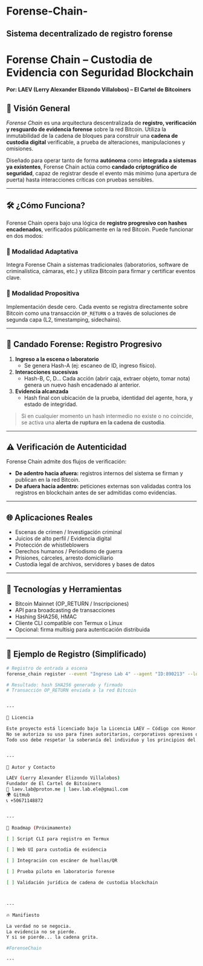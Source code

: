 # Forense-Chain-
Sistema decentralizado de registro forense 
---

# Forense Chain – Custodia de Evidencia con Seguridad Blockchain

**Por: LAEV (Lerry Alexander Elizondo Villalobos) – El Cartel de Bitcoiners**

## 🧠 Visión General

_Forense Chain_ es una arquitectura descentralizada de **registro, verificación y resguardo de evidencia forense** sobre la red Bitcoin. Utiliza la inmutabilidad de la cadena de bloques para construir una **cadena de custodia digital** verificable, a prueba de alteraciones, manipulaciones y omisiones.

Diseñado para operar tanto de forma **autónoma** como **integrada a sistemas ya existentes**, Forense Chain actúa como **candado criptográfico de seguridad**, capaz de registrar desde el evento más mínimo (una apertura de puerta) hasta interacciones críticas con pruebas sensibles.

---

## 🛠️ ¿Cómo Funciona?

Forense Chain opera bajo una lógica de **registro progresivo con hashes encadenados**, verificados públicamente en la red Bitcoin. Puede funcionar en dos modos:

### 🔁 Modalidad Adaptativa
Integra Forense Chain a sistemas tradicionales (laboratorios, software de criminalística, cámaras, etc.) y utiliza Bitcoin para firmar y certificar eventos clave.

### 🧱 Modalidad Propositiva
Implementación desde cero. Cada evento se registra directamente sobre Bitcoin como una transacción `OP_RETURN` o a través de soluciones de segunda capa (L2, timestamping, sidechains).

---

## 🔐 Candado Forense: Registro Progresivo

1. **Ingreso a la escena o laboratorio**
   - Se genera Hash-A (ej: escaneo de ID, ingreso físico).
2. **Interacciones sucesivas**
   - Hash-B, C, D… Cada acción (abrir caja, extraer objeto, tomar nota) genera un nuevo hash encadenado al anterior.
3. **Evidencia alcanzada**
   - Hash final con ubicación de la prueba, identidad del agente, hora, y estado de integridad.

> Si en cualquier momento un hash intermedio no existe o no coincide, se activa una **alerta de ruptura en la cadena de custodia**.

---

## ⚠️ Verificación de Autenticidad

Forense Chain admite dos flujos de verificación:

- **De adentro hacia afuera:** registros internos del sistema se firman y publican en la red Bitcoin.
- **De afuera hacia adentro:** peticiones externas son validadas contra los registros en blockchain antes de ser admitidas como evidencias.

---

## 🌐 Aplicaciones Reales

- Escenas de crimen / Investigación criminal
- Juicios de alto perfil / Evidencia digital
- Protección de whistleblowers
- Derechos humanos / Periodismo de guerra
- Prisiones, cárceles, arresto domiciliario
- Custodia legal de archivos, servidores y bases de datos

---

## 🧰 Tecnologías y Herramientas

- Bitcoin Mainnet (OP_RETURN / Inscripciones)
- API para broadcasting de transacciones
- Hashing SHA256, HMAC
- Cliente CLI compatible con Termux o Linux
- Opcional: firma multisig para autenticación distribuida

---

## 🧪 Ejemplo de Registro (Simplificado)

```bash
# Registro de entrada a escena
forense_chain register --event "Ingreso Lab 4" --agent "ID:890213" --location "Oficina Judicial A" --timestamp

# Resultado: hash SHA256 generado y firmado
# Transacción OP_RETURN enviada a la red Bitcoin


---

📄 Licencia

Este proyecto está licenciado bajo la Licencia LAEV – Código con Honor.
No se autoriza su uso para fines autoritarios, corporativos opresivos o vigilancia estatal sin auditoría pública.
Todo uso debe respetar la soberanía del individuo y los principios del Cartel de Bitcoiners.


---

🤝 Autor y Contacto

LAEV (Lerry Alexander Elizondo Villalobos)
Fundador de El Cartel de Bitcoiners
📧 laev.lab@proton.me | laev.lab.ele@gmail.com
🌍 GitHub
📞 +50671148872


---

🧭 Roadmap (Próximamente)

[ ] Script CLI para registro en Termux

[ ] Web UI para custodia de evidencia

[ ] Integración con escáner de huellas/QR

[ ] Prueba piloto en laboratorio forense

[ ] Validación jurídica de cadena de custodia blockchain



---

🔥 Manifiesto

La verdad no se negocia.
La evidencia no se pierde.
Y si se pierde... la cadena grita.

#ForenseChain

---

